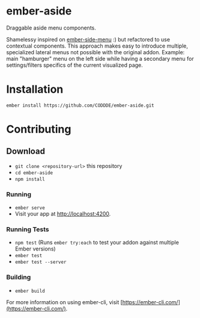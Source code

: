 # ember-aside

Draggable aside menu components.

Shamelessy inspired on [ember-side-menu](https://github.com/tsubik/ember-side-menu) :) but refactored to use contextual components.
This approach makes easy to introduce multiple, specialized lateral menus not possible with the original addon.
Example: main "hamburger" menu on the left side while having a secondary menu for settings/filters specifics of
the current visualized page.

# Installation

`ember install https://github.com/CODDDE/ember-aside.git`


# Contributing

## Download

* `git clone <repository-url>` this repository
* `cd ember-aside`
* `npm install`

### Running

* `ember serve`
* Visit your app at [http://localhost:4200](http://localhost:4200).

### Running Tests

* `npm test` (Runs `ember try:each` to test your addon against multiple Ember versions)
* `ember test`
* `ember test --server`

### Building

* `ember build`

For more information on using ember-cli, visit [https://ember-cli.com/](https://ember-cli.com/).
